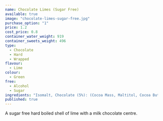 ```yaml
---
name: Chocolate Limes (Sugar Free)
available: true
image: "chocolate-limes-sugar-free.jpg"
purchase_option: "1"
price: 1.2
cost_price: 0.8
container_water_weight: 919
container_sweets_weight: 496
type: 
  - Chocolate
  - Hard
  - Wrapped
flavour: 
  - Lime
colour: 
  - Green
free: 
  - Alcohol
  - Sugar
ingredients: "Isomalt, Chocolate (5%): (Cocoa Mass, Maltitol, Cocoa Butter, Emulsifier: Soya Lecithin E322), Whole Milk Powder, Citric Acid, Colours: E102, E142; Flavours: Lime Oil"
published: true
---
```


A sugar free hard boiled shell of lime with a milk chocolate centre.
